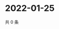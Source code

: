 # 2022-01-25

共 0 条

<!-- BEGIN WEIBO -->
<!-- 最后更新时间 Tue Jan 25 2022 18:00:46 GMT+0800 (China Standard Time) -->

<!-- END WEIBO -->

